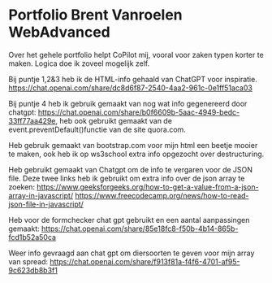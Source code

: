# Portfolio Brent Vanroelen WebAdvanced
 
 Over het gehele portfolio helpt CoPilot mij, vooral voor zaken typen korter te maken. Logica doe ik zoveel mogelijk zelf.



Bij puntje 1,2&3 heb ik de HTML-info gehaald van ChatGPT voor inspiratie. https://chat.openai.com/share/dc8d6f87-2540-4aa2-961c-0e1ff51aca03 

Bij puntje 4 heb ik gebruik gemaakt van nog wat info gegenereerd door chatgpt: https://chat.openai.com/share/b0f6609b-5aac-4949-bedc-33ff77aa429e, heb ook gebruikt gemaakt van de event.preventDefault()functie van de site quora.com.

Heb gebruik gemaakt van bootstrap.com voor mijn html een beetje mooier te maken, ook heb ik op ws3school extra info opgezocht over destructuring.

Heb gebruikt gemaakt van Chatgpt om de info te vergaren voor de JSON file.
Deze twee links heb ik gebruikt om extra info over de json array te zoeken:
https://www.geeksforgeeks.org/how-to-get-a-value-from-a-json-array-in-javascript/
https://www.freecodecamp.org/news/how-to-read-json-file-in-javascript/


Heb voor de formchecker chat gpt gebruikt en een aantal aanpassingen gemaakt: https://chat.openai.com/share/85e18fc8-f50b-4b14-865b-fcd1b52a50ca

Weer info gevraagd aan chat gpt om diersoorten te geven voor mijn array van spread: https://chat.openai.com/share/f913f81a-f4f6-4701-af95-9c623db8b3f1
